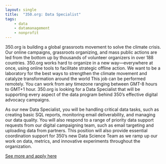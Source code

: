```yaml
---
layout: single
title:  "350.org: Data Specialist"
tags: 
    - data
    - datamanagement
    - nonprofit
---
```


350.org is building a global grassroots movement to solve the climate crisis. Our online campaigns, grassroots organizing, and mass public actions are led from the bottom up by thousands of volunteer organizers in over 188 countries. 350.org works hard to organize in a new way—everywhere at once, using online tools to facilitate strategic offline action. We want to be a laboratory for the best ways to strengthen the climate movement and catalyze transformation around the world
This job can be performed remotely. You can work from any timezone ranging between GMT-8 hours to GMT+1 hour.
350.org is looking for a Data Specialist that will be supporting every aspect of the data program behind 350’s effective digital advocacy campaigns.

As our new Data Specialist, you will be handling critical data tasks, such as creating basic SQL reports, monitoring email deliverability, and managing our data quality. You will also respond to a range of priority data support requests from our digital campaigning team, such as email targeting and uploading data from partners. This position will also provide essential coordination support for 350’s new Data Science Team as we ramp up our work on data, metrics, and innovative experiments throughout the organization.

[See more and apply here](https://boards.greenhouse.io/350org/jobs/1412564)

